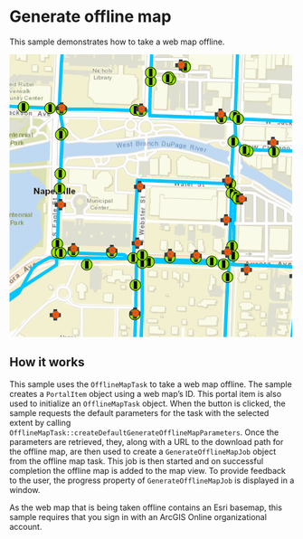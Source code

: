 # Generate offline map

This sample demonstrates how to take a web map offline.

![](screenshot.png)

## How it works

This sample uses the `OfflineMapTask` to take a web map offline. The
sample creates a `PortalItem` object using a web map’s ID. This portal
item is also used to initialize an `OfflineMapTask` object. When the
button is clicked, the sample requests the default parameters for the
task with the selected extent by calling
`OfflineMapTask::createDefaultGenerateOfflineMapParameters`. Once the
parameters are retrieved, they, along with a URL to the download path
for the offline map, are then used to create a `GenerateOfflineMapJob`
object from the offline map task. This job is then started and on
successful completion the offline map is added to the map view. To
provide feedback to the user, the progress property of
`GenerateOfflineMapJob` is displayed in a window.

As the web map that is being taken offline contains an Esri basemap,
this sample requires that you sign in with an ArcGIS Online
organizational account.

